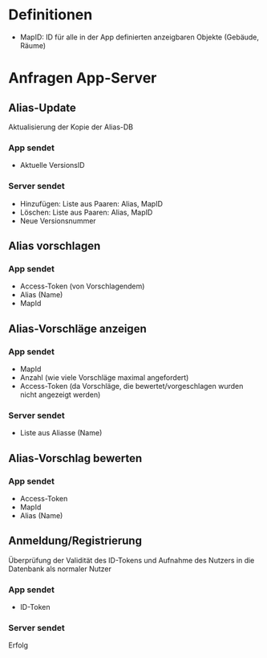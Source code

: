 # Definitionen
- MapID: ID für alle in der App definierten anzeigbaren Objekte (Gebäude, Räume)
# Anfragen App-Server

## Alias-Update
Aktualisierung der Kopie der Alias-DB
### App sendet
- Aktuelle VersionsID
### Server sendet
- Hinzufügen: Liste aus Paaren: Alias, MapID
- Löschen: Liste aus Paaren: Alias, MapID
- Neue Versionsnummer

## Alias vorschlagen
### App sendet
- Access-Token (von Vorschlagendem)
- Alias (Name)
- MapId

## Alias-Vorschläge anzeigen
### App sendet
- MapId
- Anzahl (wie viele Vorschläge maximal angefordert)
- Access-Token (da Vorschläge, die bewertet/vorgeschlagen wurden nicht angezeigt werden)
### Server sendet
- Liste aus Aliasse (Name)

## Alias-Vorschlag bewerten
### App sendet
- Access-Token
- MapId
- Alias (Name)

## 


## Anmeldung/Registrierung
Überprüfung der Validität des ID-Tokens und Aufnahme des Nutzers in die Datenbank als normaler Nutzer
### App sendet
- ID-Token
### Server sendet
Erfolg